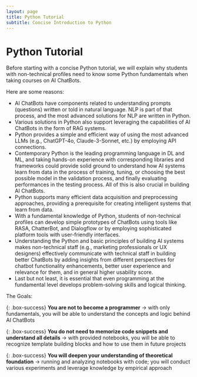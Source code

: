 ```yaml
---
layout: page
title: Python Tutorial
subtitle: Concise Introduction to Python
---
```


# Python Tutorial

Before starting with a concise Python tutorial, we will explain why students with non-technical profiles need to know some Python fundamentals when taking courses on AI ChatBots. 

Here are some reasons:

  - AI ChatBots have components related to understanding prompts (questions) written or told in natural language. NLP is part of that process, and the most advanced solutions for NLP are written in Python.
  - Various solutions in Python also support leveraging the capabilities of AI ChatBots in the form of RAG systems.
  - Python provides a simple and efficient way of using the most advanced LLMs (e.g., ChatGPT-4o, Claude-3-Sonnet, etc.) by employing API connections.
  - Contemporary Python is the leading programming language in DL and ML, and taking hands-on experience with corresponding libraries and frameworks could provide solid ground to understand how AI systems learn from data in the process of training, tuning, or choosing the best possible model in the validation process, and finally evaluating performances in the testing process. All of this is also crucial in building AI ChatBots.
  - Python supports many efficient data acquisition and preprocessing approaches, providing a prerequisite for creating intelligent systems that learn from data.
  - With a fundamental knowledge of Python, students of non-technical profiles can develop simple prototypes of ChatBots using tools like RASA, ChatterBot, and Dialogflow or by employing sophisticated platform tools with user-friendly interfaces.
  - Understanding the Python and basic principles of building AI systems makes non-technical staff (e.g., marketing professionals or UX designers) effectively communicate with technical staff in building better ChatBots by adding insights from different perspectives for chatbot functionality enhancements, better user experience and relevance for them, and in general higher usability score.
  - Last but not least, it is essential that even programming at the fundamental level develops problem-solving skills and logical thinking.  

The Goals:

{: .box-success}
**You are not to become a programmer** &rarr; with only fundamentals, you will be able to understand the concepts and logic behind AI ChatBots

{: .box-success}
**You do not need to memorize code snippets and understand all details** &rarr; with provided notebooks, you will be able to recognize template building blocks and how to use them in future projects

{: .box-success}
**You will deepen your understanding of theoretical foundation** &rarr; running and analyzing notebooks with code; you will conduct various experiments and leverage knowledge by empirical approach   

